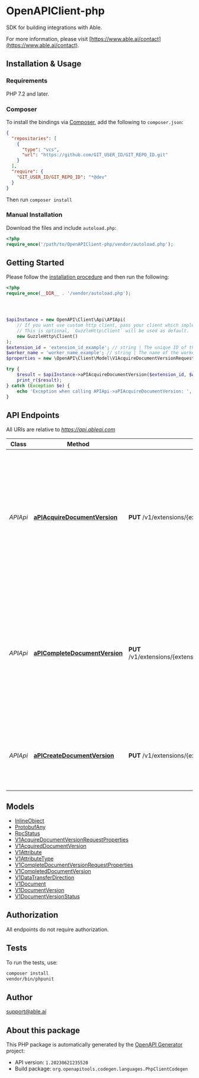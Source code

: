 # OpenAPIClient-php

SDK for building integrations with Able.

For more information, please visit [https://www.able.ai/contact](https://www.able.ai/contact).

## Installation & Usage

### Requirements

PHP 7.2 and later.

### Composer

To install the bindings via [Composer](https://getcomposer.org/), add the following to `composer.json`:

```json
{
  "repositories": [
    {
      "type": "vcs",
      "url": "https://github.com/GIT_USER_ID/GIT_REPO_ID.git"
    }
  ],
  "require": {
    "GIT_USER_ID/GIT_REPO_ID": "*@dev"
  }
}
```

Then run `composer install`

### Manual Installation

Download the files and include `autoload.php`:

```php
<?php
require_once('/path/to/OpenAPIClient-php/vendor/autoload.php');
```

## Getting Started

Please follow the [installation procedure](#installation--usage) and then run the following:

```php
<?php
require_once(__DIR__ . '/vendor/autoload.php');




$apiInstance = new OpenAPI\Client\Api\APIApi(
    // If you want use custom http client, pass your client which implements `GuzzleHttp\ClientInterface`.
    // This is optional, `GuzzleHttp\Client` will be used as default.
    new GuzzleHttp\Client()
);
$extension_id = 'extension_id_example'; // string | The unique ID of the extension.
$worker_name = 'worker_name_example'; // string | The name of the worker that will process the task.
$properties = new \OpenAPI\Client\Model\V1AcquireDocumentVersionRequestProperties(); // \OpenAPI\Client\Model\V1AcquireDocumentVersionRequestProperties

try {
    $result = $apiInstance->aPIAcquireDocumentVersion($extension_id, $worker_name, $properties);
    print_r($result);
} catch (Exception $e) {
    echo 'Exception when calling APIApi->aPIAcquireDocumentVersion: ', $e->getMessage(), PHP_EOL;
}

```

## API Endpoints

All URIs are relative to *https://api.ableai.com*

Class | Method | HTTP request | Description
------------ | ------------- | ------------- | -------------
*APIApi* | [**aPIAcquireDocumentVersion**](docs/Api/APIApi.md#apiacquiredocumentversion) | **PUT** /v1/extensions/{extensionId}/documentVersionQueue/{workerName}/acquire | Acquires a DocumentVersion task. The task represents a document to be processed and once acquired, should be processed within the expected execution time. If the task is not completed within the expected time, it will be made available for acquisition by other workers.
*APIApi* | [**aPICompleteDocumentVersion**](docs/Api/APIApi.md#apicompletedocumentversion) | **PUT** /v1/extensions/{extensionId}/documentVersionQueue/{workerName}/complete/{documentVersionId} | Completes a DocumentVersion task. The task should be marked as complete after successful processing or if an error occurs during processing. If completed successfully, any extracted document attributes should be included in the completion request.
*APIApi* | [**aPICreateDocumentVersion**](docs/Api/APIApi.md#apicreatedocumentversion) | **PUT** /v1/extensions/{extensionId}/documentVersion | Creates a new DocumentVersion. The DocumentVersion represents a document from an external system that needs to be processed.

## Models

- [InlineObject](docs/Model/InlineObject.md)
- [ProtobufAny](docs/Model/ProtobufAny.md)
- [RpcStatus](docs/Model/RpcStatus.md)
- [V1AcquireDocumentVersionRequestProperties](docs/Model/V1AcquireDocumentVersionRequestProperties.md)
- [V1AcquiredDocumentVersion](docs/Model/V1AcquiredDocumentVersion.md)
- [V1Attribute](docs/Model/V1Attribute.md)
- [V1AttributeType](docs/Model/V1AttributeType.md)
- [V1CompleteDocumentVersionRequestProperties](docs/Model/V1CompleteDocumentVersionRequestProperties.md)
- [V1CompletedDocumentVersion](docs/Model/V1CompletedDocumentVersion.md)
- [V1DataTransferDirection](docs/Model/V1DataTransferDirection.md)
- [V1Document](docs/Model/V1Document.md)
- [V1DocumentVersion](docs/Model/V1DocumentVersion.md)
- [V1DocumentVersionStatus](docs/Model/V1DocumentVersionStatus.md)

## Authorization
All endpoints do not require authorization.
## Tests

To run the tests, use:

```bash
composer install
vendor/bin/phpunit
```

## Author

support@able.ai

## About this package

This PHP package is automatically generated by the [OpenAPI Generator](https://openapi-generator.tech) project:

- API version: `1.20230621235520`
- Build package: `org.openapitools.codegen.languages.PhpClientCodegen`
